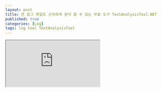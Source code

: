 ```yaml
---
layout: post
title: 큰 로그 파일도 신속하게 분석 할 수 있는 무료 도구 TextAnalysisTool.NET
published: true
categories: [Log]
tags: log tool TextAnalysisTool
---
```

<iframe src="https://docs.google.com/document/d/e/2PACX-1vSKXCm7uKa3e0S5MmHTAi9QN3ejig1MBu47XkD-lYwvOZiATvKxxipTJRbG4hw6e1RI-79oBaQNmIjE/pub?embedded=true"></iframe>  
    